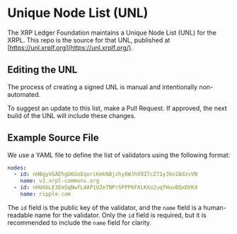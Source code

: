 # Unique Node List (UNL)

The XRP Ledger Foundation maintains a Unique Node List (UNL) for the XRPL. This repo is the source for that UNL, published at [https://unl.xrplf.org](https://unl.xrplf.org/).

## Editing the UNL

The process of creating a signed UNL is manual and intentionally non-automated.

To suggest an update to this list, make a Pull Request. If approved, the next build of the UNL will include these changes.

## Example Source File

We use a YAML file to define the list of validators using the following format:

```yaml
nodes:
  - id: nHBgyVGAEhgU6GoEqoriKmkNBjzhy6WJhX9Z7cZ71yJbv28dzvVN
    name: v2.xrpl-commons.org
  - id: nHU4bLE3EmSqNwfL4AP1UZeTNPrSPPP6FXLKXo2uqfHuvBQxDVKd
    name: ripple.com
```

The `id` field is the public key of the validator, and the `name` field is a human-readable name for the validator. Only the `id` field is required, but it is recommended to include the `name` field for clarity.

